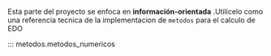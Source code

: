 Esta parte del proyecto se enfoca en **información-orientada** .Utilicelo como una referencia tecnica de la implementacion de `metodos` para el calculo de EDO

::: metodos.metodos_numericos


